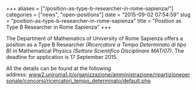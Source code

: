 +++
aliases = ["/position-as-type-b-researcher-in-rome-sapienza/"]
categories = ["news", "open-positions"]
date = "2015-09-02 07:54:59"
slug = "position-as-type-b-researcher-in-rome-sapienza"
title = "Position as Type B Researcher in Rome Sapienza"
+++

The Department of Mathematics of University of Rome Sapienza offers a
position as a Type B Researcher *(Ricercatore a Tempo Determinato di
tipo B)* in Mathematical Physics *(Settore Scientifico Disciplinare
MAT/07)*. The deadline for application is 17 September 2015.

All the details can be found at the following
address: [www2.uniroma1.it/organizzazione/amministrazione/ripartizionepersonale/concorsi/ricercatori\_tempo\_determinato/default.php](http://www2.uniroma1.it/organizzazione/amministrazione/ripartizionepersonale/concorsi/ricercatori_tempo_determinato/default.php)

 
